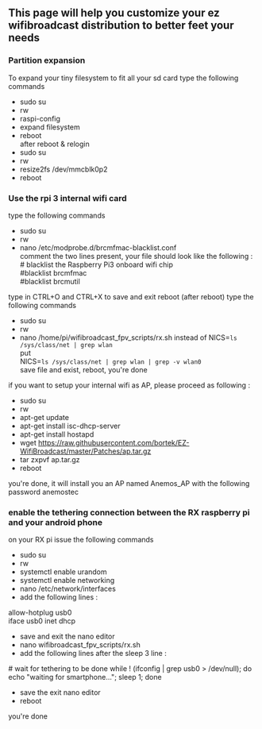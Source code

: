## This page will help you customize your ez wifibroadcast distribution to better feet your needs

### Partition expansion
To expand your tiny filesystem to fit all your sd card
type the following commands 
* sudo su
* rw
* raspi-config
* expand filesystem
* reboot    
after reboot & relogin
* sudo su
* rw
* resize2fs /dev/mmcblk0p2
* reboot

### Use the rpi 3 internal wifi card
type the following commands
* sudo su
* rw
* nano /etc/modprobe.d/brcmfmac-blacklist.conf    
comment the two lines present, your file should look like the following :      
\# blacklist the Raspberry Pi3 onboard wifi chip   
\#blacklist brcmfmac   
\#blacklist brcmutil

type in CTRL+O and CTRL+X to save and exit
reboot
(after reboot)
type the following commands
* sudo su
* rw
* nano /home/pi/wifibroadcast_fpv_scripts/rx.sh
instead of NICS=`ls /sys/class/net | grep wlan`    
put    
NICS=`ls /sys/class/net | grep wlan | grep -v wlan0`   
save file and exist, reboot, you're done

if you want to setup your internal wifi as AP, please proceed as following :   

 * sudo su
 * rw
 * apt-get update
 * apt-get install isc-dhcp-server
 * apt-get install hostapd
 * wget https://raw.githubusercontent.com/bortek/EZ-WifiBroadcast/master/Patches/ap.tar.gz
 * tar zxpvf ap.tar.gz
 * reboot
  
you're done, it will install you an AP named Anemos_AP with the following password anemostec

### enable the tethering connection between the RX raspberry pi and your android phone

on your RX pi issue the following commands
  * sudo su
  * rw
  * systemctl enable urandom
  * systemctl enable networking
  * nano /etc/network/interfaces
  * add the following lines \:   

allow-hotplug usb0  
iface usb0 inet dhcp

  * save and exit the nano editor
  * nano wifibroadcast_fpv_scripts/rx.sh
  * add the following lines after the sleep 3 line \:

\# wait for tethering to be done
while \! (ifconfig | grep usb0 > /dev/null);  do echo "waiting for smartphone..."; sleep 1; done

  * save the exit nano editor
  * reboot

you're done
